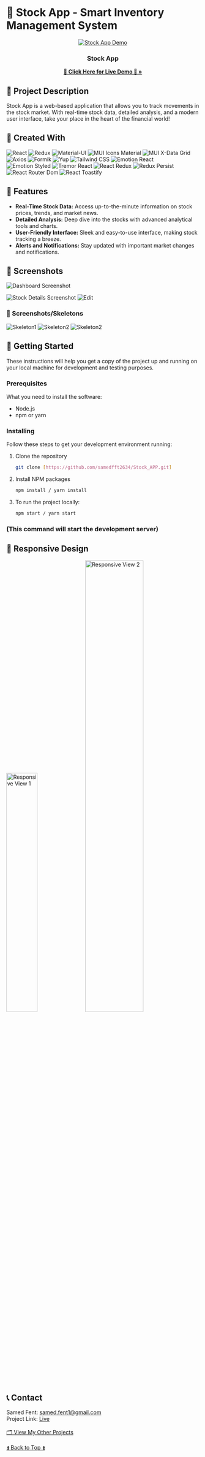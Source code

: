 

# 🌟 Stock App - Smart Inventory Management System


<div align="center" id="readme-top">
  <a href="#">
    <img src="https://github.com/samedfft2634/Stock_APP/assets/100915606/5b5ff277-a499-4a0a-8bc9-4c31e213ab6a" alt="Stock App Demo" >
  </a>
    
  <h3 align="center">Stock App</h3>
  <p align="center">
    <a href="https://stock-api-nodejs.onrender.com"><strong>🚀 Click Here for Live Demo 🚀 »</strong></a>
    <br />
  </p>
</div>


## 📜 Project Description

Stock App is a web-based application that allows you to track movements in the stock market. With real-time stock data, detailed analysis, and a modern user interface, take your place in the heart of the financial world! 

## 📜 Created With
![React](https://img.shields.io/badge/React-20232A?style=for-the-badge&logo=react&logoColor=61DAFB)
![Redux](https://img.shields.io/badge/Redux-764ABC?style=for-the-badge&logo=redux&logoColor=white)
![Material-UI](https://img.shields.io/badge/Material--UI-007FFF?style=for-the-badge&logo=mui&logoColor=white)
![MUI Icons Material](https://img.shields.io/badge/MUI%20Icons%20Material-007FFF?style=for-the-badge&logo=mui&logoColor=white)
![MUI X-Data Grid](https://img.shields.io/badge/MUI%20X--Data%20Grid-007FFF?style=for-the-badge&logo=mui&logoColor=white)
![Axios](https://img.shields.io/badge/Axios-5A29E4?style=for-the-badge&logo=axios&logoColor=white)
![Formik](https://img.shields.io/badge/Formik-0CADC7?style=for-the-badge&logo=formik&logoColor=white)
![Yup](https://img.shields.io/badge/Yup-4A4A55?style=for-the-badge)
![Tailwind CSS](https://img.shields.io/badge/Tailwind_CSS-06B6D4?style=for-the-badge&logo=tailwind-css&logoColor=white)
![Emotion React](https://img.shields.io/badge/Emotion%20React-DB7093?style=for-the-badge&logo=emotion&logoColor=white)
![Emotion Styled](https://img.shields.io/badge/Emotion%20Styled-DB7093?style=for-the-badge&logo=emotion&logoColor=white)
![Tremor React](https://img.shields.io/badge/Tremor%20React-3C4A99?style=for-the-badge&logo=react&logoColor=61DAFB)
![React Redux](https://img.shields.io/badge/React%20Redux-764ABC?style=for-the-badge&logo=redux&logoColor=white)
![Redux Persist](https://img.shields.io/badge/Redux%20Persist-764ABC?style=for-the-badge&logo=redux&logoColor=white)
![React Router Dom](https://img.shields.io/badge/React%20Router%20Dom-CA4245?style=for-the-badge&logo=react-router&logoColor=white)
![React Toastify](https://img.shields.io/badge/React%20Toastify-FFC107?style=for-the-badge&logo=react-toastify&logoColor=white)

## 🚀 Features

- **Real-Time Stock Data:** Access up-to-the-minute information on stock prices, trends, and market news.
- **Detailed Analysis:** Deep dive into the stocks with advanced analytical tools and charts.
- **User-Friendly Interface:** Sleek and easy-to-use interface, making stock tracking a breeze.
- **Alerts and Notifications:** Stay updated with important market changes and notifications.
  


## 📸 Screenshots
<img src="https://github.com/samedfft2634/Stock_APP/assets/100915606/053ccae9-40e1-4b1d-9101-038b211e26d9" alt="Dashboard Screenshot" > <br>

<img src="https://github.com/samedfft2634/Stock_APP/assets/100915606/3fa50ab3-0af0-432f-ad84-7470e312ef51" alt="Stock Details Screenshot" >
<img src="https://github.com/samedfft2634/Stock_APP/assets/100915606/dd25c03f-8c24-46c2-a65f-d2cdbab0c4b2" alt="Edit" >

### 📸 Screenshots/Skeletons

<img src="https://github.com/samedfft2634/Stock_APP/assets/100915606/a195c037-1566-446a-bc68-097851f0d767" alt="Skeleton1" >

<img src="https://github.com/samedfft2634/Stock_APP/assets/100915606/31a69548-1161-4e13-b1dc-01653754abc6" alt="Skeleton2" >

<img src="https://github.com/samedfft2634/Stock_APP/assets/100915606/c40541c6-3092-44db-a910-f36c8c91d502" alt="Skeleton2" >

## 🚀 Getting Started

These instructions will help you get a copy of the project up and running on your local machine for development and testing purposes.

### Prerequisites

What you need to install the software:

- Node.js
- npm or yarn

### Installing

Follow these steps to get your development environment running:

1. Clone the repository
    ```sh
    git clone [https://github.com/samedfft2634/Stock_APP.git]
    ```
2. Install NPM packages
    ```sh
    npm install / yarn install
    ```
3. To run the project locally:
    ```sh
    npm start / yarn start
    ```

### (This command will start the development server)

## 📱 Responsive Design

<img src="https://github.com/samedfft2634/Stock_APP/assets/100915606/bc993019-0089-488e-936c-121672780630" alt="Responsive View 1" width="40%">
<img src="https://github.com/samedfft2634/Stock_APP/assets/100915606/891db565-0975-40f7-9307-eef5415c98f2" alt="Responsive View 2" width="55%">

## 📞 Contact

Samed Fent: samed.fent1@gmail.com <br>
Project Link: <a href="https://stock-api-nodejs.onrender.com">Live</a> <br><br>
 [🗂 View My Other Projects](https://github.com/samedfft2634?tab=repositories) <br><br>
 <a href="#readme-top">⏫ Back to Top ⏫</a>




